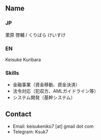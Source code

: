 ## Name
### JP
栗原 啓輔 / くりばら けいすけ

### EN
Keisuke Kuribara

### Skills
- 金融事業（資金移動、資金決済）
- 法令対応（犯収方、AMLガイドライン等）
- システム開発（基幹システム）
  
## Contact
- Email: keisukeniko7 [at] gmail dot com
- Telegram: Ksuk7
